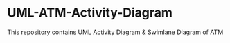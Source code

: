 # UML-ATM-Activity-Diagram

This repository contains UML Activity Diagram & Swimlane Diagram of ATM
